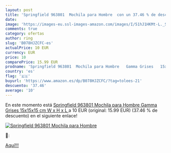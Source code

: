 ```yaml
---
layout: post
title: 'Springfield 963801  Mochila para Hombre  con un 37.46 % de descuento'
date: 
image: 'https://images-eu.ssl-images-amazon.com/images/I/51hJ1HKMt-L._SL200_.jpg'
comments: true
category: ofertas
author: ring
slug: 'B078HJZCFC-es'
actualPrice: 10 EUR
currency: EUR
price: 10
comparePrice: 15.99 EUR
prodname: 'Springfield 963801  Mochila para Hombre   Gamma Grises   15x15x15 cm  W x H x L '
country: 'es'
flag: '🇪🇸'
buyurl: 'https://www.amazon.es/dp/B078HJZCFC/?tag=tolees-21'
descuento: '37.46'
average: '10'
---
```


En este momento está [Springfield 963801  Mochila para Hombre   Gamma Grises   15x15x15 cm  W x H x L ](https://www.amazon.es/dp/B078HJZCFC/?tag=tolees-21) a 10 EUR (original: 15.99 EUR) (37.46 %  de descuento) en el siguiente enlace!

[![Springfield 963801  Mochila para Hombre ](https://images-eu.ssl-images-amazon.com/images/I/51hJ1HKMt-L._SL200_.jpg)](https://www.amazon.es/dp/B078HJZCFC/?tag=tolees-21)

🔎:


[Aquí!!!](https://www.amazon.es/dp/B078HJZCFC/?tag=tolees-21)
